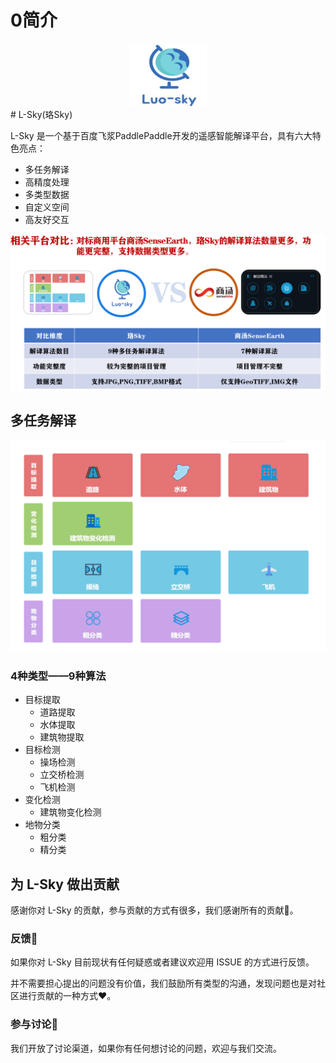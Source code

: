 # 0简介

<div div align= center>
<img src="README.assets/luo-sky.jpg" width = "123" height = "100" />
</div>
# L-Sky(珞Sky)

L-Sky 是一个基于百度飞浆PaddlePaddle开发的遥感智能解译平台，具有六大特色亮点：

- 多任务解译
- 高精度处理
- 多类型数据
- 自定义空间
- 高友好交互

![image-20220711220725116](README.assets\image-20220711220725116.png)

## 多任务解译

![image-20220711221128121](README.assets/image-20220711221128121.png)

### **4种类型——9种算法**

- 目标提取
    - 道路提取
    - 水体提取
    - 建筑物提取
- 目标检测
    - 操场检测
    - 立交桥检测
    - 飞机检测
- 变化检测
    - 建筑物变化检测
- 地物分类
    - 粗分类
    - 精分类

## 为 L-Sky 做出贡献

感谢你对 L-Sky 的贡献，参与贡献的方式有很多，我们感谢所有的贡献💖。

### 反馈🐛

如果你对 L-Sky 目前现状有任何疑惑或者建议欢迎用 ISSUE 的方式进行反馈。

并不需要担心提出的问题没有价值，我们鼓励所有类型的沟通，发现问题也是对社区进行贡献的一种方式❤️。

### 参与讨论💬

我们开放了讨论渠道，如果你有任何想讨论的问题，欢迎与我们交流。
